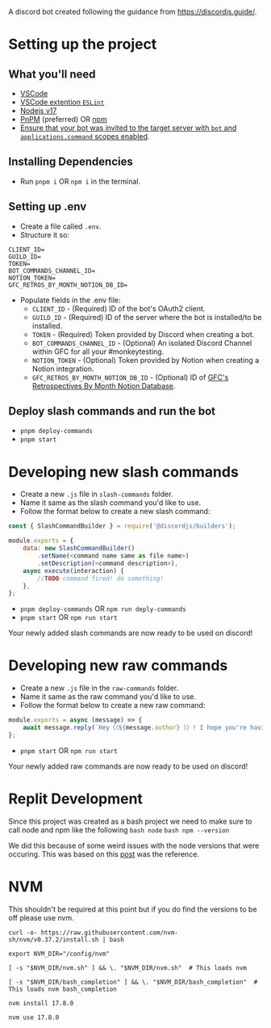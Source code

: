 A discord bot created following the guidance from https://discordjs.guide/.

# Setting up the project

## What you'll need
- [VSCode](https://code.visualstudio.com/)
- [VSCode extention `ESLint`](https://marketplace.visualstudio.com/items?itemName=dbaeumer.vscode-eslint)
- [Nodejs v17](https://nodejs.org/en/)
- [PnPM](https://pnpm.io/) (preferred) OR [npm](https://www.npmjs.com/)
- [Ensure that your bot was invited to the target server with `bot` and `applications.command` scopes enabled](https://discordjs.guide/preparations/adding-your-bot-to-servers.html).

## Installing Dependencies
- Run `pnpm i` OR `npm i` in the terminal.

## Setting up .env
- Create a file called `.env`.
- Structure it so:
```
CLIENT_ID=
GUILD_ID=
TOKEN=
BOT_COMMANDS_CHANNEL_ID=
NOTION_TOKEN=
GFC_RETROS_BY_MONTH_NOTION_DB_ID=
```
- Populate fields in the .env file:
  - `CLIENT_ID` - (Required) ID of the bot's OAuth2 client.
  - `GUILD_ID` - (Required) ID of the server where the bot is installed/to be installed.
  - `TOKEN` - (Required) Token provided by Discord when creating a bot.
  - `BOT_COMMANDS_CHANNEL_ID` - (Optional) An isolated Discord Channel within GFC for all your #monkeytesting.
  - `NOTION_TOKEN` - (Optional) Token provided by Notion when creating a Notion integration.
  - `GFC_RETROS_BY_MONTH_NOTION_DB_ID` - (Optional) ID of [GFC's Retrospectives By Month Notion Database](https://www.notion.so/gitfitcode/a3a30be6c6564f6194e90aa858a75f49?v=3337964233d247ecbaa3c4f6f9b9a7ec).

## Deploy slash commands and run the bot
- `pnpm deploy-commands`
- `pnpm start`

# Developing new slash commands
- Create a new `.js` file in `slash-commands` folder.
- Name it same as the slash command you'd like to use.
- Follow the format below to create a new slash command:
```javascript
const { SlashCommandBuilder } = require('@discordjs/builders');

module.exports = {
	data: new SlashCommandBuilder()
		.setName(<command name same as file name>)
		.setDescription(<command description>),
	async execute(interaction) {
		//TODO command fired! do something!
	},
};
```
- `pnpm deploy-commands` OR `npm run deply-commands`
- `pnpm start` OR `npm run start`

Your newly added slash commands are now ready to be used on discord!

# Developing new raw commands

- Create a new `.js` file in the `raw-commands` folder.
- Name it same as the raw command you'd like to use.
- Follow the format below to create a new raw command:
```javascript
module.exports = async (message) => {
	await message.reply(`Hey〈〈${message.author} 〉〉! I hope you're having a wonderful day!`);
};
```
- `pnpm start` OR `npm run start`

Your newly added raw commands are now ready to be used on discord!

# Replit Development
Since this project was created as a bash project we need to make sure to call node and npm like the following 
  `bash node`
  `bash npm --version`

We did this because of some weird issues with the node versions that were occuring. This was based on this [post](https://replit.com/talk/learn/Easiest-way-to-get-Node-v166-and-NPM-v720-for-your-Discordjs-v13-projects/143841) was the reference. 


# NVM

This shouldn't be required at this point but if you do find the versions to be off please use nvm. 

    curl -o- https://raw.githubusercontent.com/nvm-sh/nvm/v0.37.2/install.sh | bash
    
    export NVM_DIR="/config/nvm"
  
    [ -s "$NVM_DIR/nvm.sh" ] && \. "$NVM_DIR/nvm.sh"  # This loads nvm
  
    [ -s "$NVM_DIR/bash_completion" ] && \. "$NVM_DIR/bash_completion"  # This loads nvm bash_completion
  
    nvm install 17.8.0
  
    nvm use 17.8.0